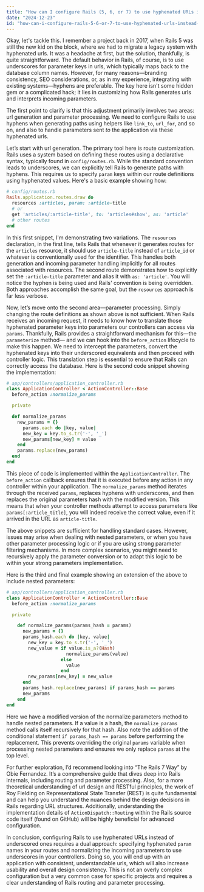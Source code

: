 ```yaml
---
title: "How can I configure Rails (5, 6, or 7) to use hyphenated URLs instead of underscored URLs?"
date: "2024-12-23"
id: "how-can-i-configure-rails-5-6-or-7-to-use-hyphenated-urls-instead-of-underscored-urls"
---
```


Okay, let's tackle this. I remember a project back in 2017, when Rails 5 was still the new kid on the block, where we had to migrate a legacy system with hyphenated urls. It was a headache at first, but the solution, thankfully, is quite straightforward. The default behavior in Rails, of course, is to use underscores for parameter keys in urls, which typically maps back to the database column names. However, for many reasons—branding consistency, SEO considerations, or, as in my experience, integrating with existing systems—hyphens are preferable. The key here isn't some hidden gem or a complicated hack; it lies in customizing how Rails generates urls and interprets incoming parameters.

The first point to clarify is that this adjustment primarily involves two areas: url generation and parameter processing. We need to configure Rails to use hyphens when generating paths using helpers like `link_to`, `url_for`, and so on, and also to handle parameters sent *to* the application via these hyphenated urls.

Let’s start with url generation. The primary tool here is route customization. Rails uses a system based on defining these routes using a declarative syntax, typically found in `config/routes.rb`. While the standard convention leads to underscores, we can explicitly tell Rails to generate paths with hyphens. This requires us to specify `param` keys within our route definitions using hyphenated values. Here's a basic example showing how:

```ruby
# config/routes.rb
Rails.application.routes.draw do
  resources :articles, param: :article-title
  # or
  get 'articles/:article-title', to: 'articles#show', as: 'article'
  # other routes
end
```

In this first snippet, I'm demonstrating two variations. The `resources` declaration, in the first line, tells Rails that whenever it generates routes for the `articles` resource, it should use `article-title` instead of `article_id` or whatever is conventionally used for the identifier. This handles both generation and incoming parameter handling implicitly for all routes associated with resources. The second route demonstrates how to explicitly set the `:article-title` parameter and alias it with `as: 'article'`. You will notice the hyphen is being used and Rails' convention is being overridden. Both approaches accomplish the same goal, but the `resources` approach is far less verbose.

Now, let’s move onto the second area—parameter processing. Simply changing the route definitions as shown above is not sufficient. When Rails receives an incoming request, it needs to know how to translate those hyphenated parameter keys into parameters our controllers can access via `params`. Thankfully, Rails provides a straightforward mechanism for this—the `parameterize` method— and we can hook into the `before_action` lifecycle to make this happen. We need to intercept the parameters, convert the hyphenated keys into their underscored equivalents and then proceed with controller logic. This translation step is essential to ensure that Rails can correctly access the database. Here is the second code snippet showing the implementation:

```ruby
# app/controllers/application_controller.rb
class ApplicationController < ActionController::Base
  before_action :normalize_params

  private

  def normalize_params
    new_params = {}
      params.each do |key, value|
      new_key = key.to_s.tr('-', '_')
      new_params[new_key] = value
    end
    params.replace(new_params)
  end
end
```

This piece of code is implemented within the `ApplicationController`. The `before_action` callback ensures that it is executed before any action in any controller within your application. The `normalize_params` method iterates through the received `params`, replaces hyphens with underscores, and then replaces the original parameters hash with the modified version. This means that when your controller methods attempt to access parameters like `params[:article_title]`, you will indeed receive the correct value, even if it arrived in the URL as `article-title`.

The above snippets are sufficient for handling standard cases. However, issues may arise when dealing with nested parameters, or when you have other parameter processing logic or if you are using strong parameter filtering mechanisms. In more complex scenarios, you might need to recursively apply the parameter conversion or to adapt this logic to be within your strong parameters implementation.

Here is the third and final example showing an extension of the above to include nested parameters:

```ruby
# app/controllers/application_controller.rb
class ApplicationController < ActionController::Base
  before_action :normalize_params

  private

    def normalize_params(params_hash = params)
      new_params = {}
      params_hash.each do |key, value|
        new_key = key.to_s.tr('-', '_')
        new_value = if value.is_a?(Hash)
                      normalize_params(value)
                    else
                      value
                    end
        new_params[new_key] = new_value
      end
      params_hash.replace(new_params) if params_hash == params
      new_params
    end
end
```

Here we have a modified version of the normalize parameters method to handle nested parameters. If a value is a hash, the `normalize_params` method calls itself recursively for that hash. Also note the addition of the conditional statement `if params_hash == params` before performing the replacement. This prevents overriding the original `params` variable when processing nested parameters and ensures we only replace `params` at the top level.

For further exploration, I’d recommend looking into “The Rails 7 Way” by Obie Fernandez. It’s a comprehensive guide that dives deep into Rails internals, including routing and parameter processing. Also, for a more theoretical understanding of url design and RESTful principles, the work of Roy Fielding on Representational State Transfer (REST) is quite fundamental and can help you understand the nuances behind the design decisions in Rails regarding URL structures. Additionally, understanding the implementation details of `ActionDispatch::Routing` within the Rails source code itself (found on GitHub) will be highly beneficial for advanced configuration.

In conclusion, configuring Rails to use hyphenated URLs instead of underscored ones requires a dual approach: specifying hyphenated `param` names in your routes and normalizing the incoming parameters to use underscores in your controllers. Doing so, you will end up with an application with consistent, understandable urls, which will also increase usability and overall design consistency. This is not an overly complex configuration but a very common case for specific projects and requires a clear understanding of Rails routing and parameter processing.
